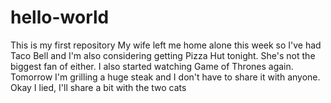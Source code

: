 # hello-world
This is my first repository
My wife left me home alone this week so I've had Taco Bell and I'm also considering getting Pizza Hut tonight. She's not the biggest fan of either. 
I also started watching Game of Thrones again. 
Tomorrow I'm grilling a huge steak and I don't have to share it with anyone.
Okay I lied, I'll share a bit with the two cats
